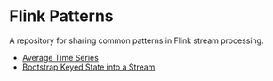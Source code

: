 # Flink Patterns

A repository for sharing common patterns in Flink stream processing.

* [Average Time Series](average-time-series) 
* [Bootstrap Keyed State into a Stream](bootstrap-keyed-state-into-stream)